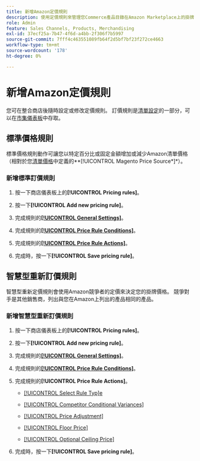 ```yaml
---
title: 新增Amazon定價規則
description: 使用定價規則來管理您Commerce產品目錄在Amazon Marketplace上的掛牌價格。
role: Admin
feature: Sales Channels, Products, Merchandising
exl-id: 37ecf25a-7b47-4f6d-a4bb-2f306f7b5997
source-git-commit: 7fff4c463551089fb64f2d5bf7bf23f272ce4663
workflow-type: tm+mt
source-wordcount: '178'
ht-degree: 0%

---
```


# 新增Amazon定價規則

您可在整合商店後隨時設定或修改定價規則。 訂價規則是[清單設定](./listing-settings.md)的一部分，可以在[市集儀表板](./amazon-store-dashboard.md)中存取。

## 標準價格規則

標準價格規則動作可讓您以特定百分比或固定金額增加或減少Amazon清單價格（相對於您[清單價格](./listing-price.md)中定義的**[!UICONTROL Magento Price Source*]*）。

### 新增標準訂價規則

1. 按一下商店儀表板上的&#x200B;**[!UICONTROL Pricing rules]**。

1. 按一下&#x200B;**[!UICONTROL Add new pricing rule]**。

1. 完成規則的&#x200B;**[[!UICONTROL General Settings]](./pricing-rule-general-settings.md)**。

1. 完成規則的&#x200B;**[[!UICONTROL Price Rule Conditions]](./pricing-rule-conditions.md)**。

1. 完成規則的&#x200B;**[[!UICONTROL Price Rule Actions]](./standard-price-rules.md)**。

1. 完成時，按一下&#x200B;**[!UICONTROL Save pricing rule]**。

## 智慧型重新訂價規則

智慧型重新定價規則會使用Amazon競爭者的定價來決定您的掛牌價格。 競爭對手是其他銷售商，列出與您在Amazon上列出的產品相同的產品。

### 新增智慧型重新訂價規則

1. 按一下商店儀表板上的&#x200B;**[!UICONTROL Pricing rules]**。

1. 按一下&#x200B;**[!UICONTROL Add new pricing rule]**。

1. 完成規則的&#x200B;**[[!UICONTROL General Settings]](./pricing-rule-general-settings.md)**。

1. 完成規則的&#x200B;**[[!UICONTROL Price Rule Conditions]](./pricing-rule-conditions.md)**。

1. 完成規則的&#x200B;**[!UICONTROL Price Rule Actions]**。

   - [[!UICONTROL Select Rule Typ]e](./intelligent-repricing-rules.md)

   - [[!UICONTROL Competitor Conditional Variances]](./competitor-conditional-variances.md)

   - [[!UICONTROL Price Adjustment]](./price-adjustment.md)

   - [[!UICONTROL Floor Price]](./floor-price.md)

   - [[!UICONTROL Optional Ceiling Price]](./optional-ceiling-price.md)

1. 完成時，按一下&#x200B;**[!UICONTROL Save pricing rule]**。
